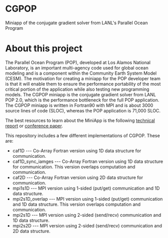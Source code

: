 # CGPOP
Miniapp of the conjugate gradient solver from LANL's Parallel Ocean Program

# About this project

The Parallel Ocean Program (POP), developed at Los Alamos National Laboratory, is an important multi-agency code used for global ocean modeling and is a component within the Community Earth System Model (CESM). The motivation for creating a miniapp for the POP developer team is that it will enable them to ensure the performance portability of the most critical portion of the application while also testing new programming models. The CGPOP miniapp is the conjugate gradient solver from LANL POP 2.0, which is the performance bottleneck for the full POP application. The CGPOP miniapp is written in Fortran90 with MPI and is about 3000 source lines of code (SLOC), whereas the POP application is 71,000 SLOC.

The best resources to learn about the MiniApp is the following [technical report](http://astonewebsite.s3-website-us-west-2.amazonaws.com/works/cgpop-v1.0-tech-report.pdf) or [conference paper](http://astonewebsite.s3-website-us-west-2.amazonaws.com/works/ppopp.pdf).

This repository includes a few different implementations of CGPOP.  These are:
* caf1D --- Co-Array Fortran version using 1D data structure for communication.
* caf1D_sync_iamges --- Co-Array Fortran version using 1D data structure for communication.  This version overlaps computation and  communication.
* caf2D --- Co-Array Fortran version using 2D data structure for communication.
* mpi1s1D --- MPI version using 1-sided (put/get) communication and 1D data structure.
* mpi2s1D_overlap --- MPI version using 1-sided (put/get) communication and 1D data structure.  This version overlaps computation and communication.
* mpi2s1D --- MPI version using 2-sided (send/recv) communication and 1D data structure.
* mpi2s2D --- MPI version using 2-sided (send/recv) communication and 2D data structure.
